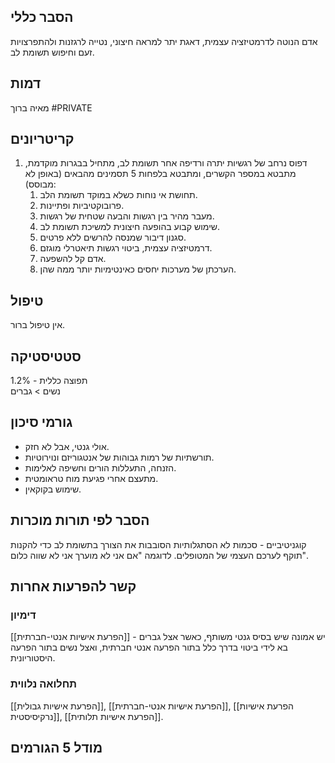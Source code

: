 ## הסבר כללי 
אדם הנוטה לדרמטיזציה עצמית, דאגת יתר למראה חיצוני, נטייה לרגזנות ולהתפרצויות זעם וחיפוש תשומת לב.
## דמות
מאיה ברוך #PRIVATE

## קריטריונים
1. דפוס נרחב של רגשיות יתרה ורדיפה אחר תשומת לב, מתחיל בבגרות מוקדמת, מתבטא במספר הקשרים, ומתבטא בלפחות 5 תסמינים מהבאים (באופן לא מבוסס):
	1. תחושת אי נוחות כשלא במוקד תשומת הלב.
	2. פרובוקטיביות ופתיינות.
	3. מעבר מהיר בין רגשות והבעה שטחית של רגשות.
	4. שימוש קבוע בהופעה חיצונית למשיכת תשומת לב.
	5. סגנון דיבור שמנסה להרשים ללא פרטים.
	6. דרמטיזציה עצמית, ביטוי רגשות תיאטרלי מוגזם.
	7. אדם קל להשפעה.
	8. הערכתן של מערכות יחסים כאינטימיות יותר ממה שהן.
## טיפול
אין טיפול ברור.

## סטטיסטיקה
תפוצה כללית - 1.2%  
נשים > גברים
## גורמי סיכון
- אולי גנטי, אבל לא חזק.
- תורשתיות של רמות גבוהות של אנטגוריזם ונוירוטיות.
- הזנחה, התעללות הורים וחשיפה לאלימות.
- מתעצם אחרי פגיעת מוח טראומטית.
- שימוש בקוקאין.
## הסבר לפי תורות מוכרות
קוגניטיביים - סכמות לא הסתגלותיות הסובבות את הצורך בתשומת לב כדי להקנות תוקף לערכם העצמי של המטופלים. לדוגמה "אם אני לא מוערך אני לא שווה כלום".

## קשר להפרעות אחרות

### דימיון
[[הפרעת אישיות אנטי-חברתית]] - יש אמונה שיש בסיס גנטי משותף, כאשר אצל גברים בא לידי ביטוי בדרך כלל בתור הפרעה אנטי חברתית, ואצל נשים בתור הפרעה היסטוריונית.
### תחלואה נלווית
[[הפרעת אישיות גבולית]], [[הפרעת אישיות אנטי-חברתית]], [[הפרעת אישיות נרקיסיסטית]], [[הפרעת אישיות תלותית]].
## מודל 5 הגורמים